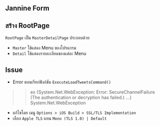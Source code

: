 ## Jannine Form

## สร้าง RootPage

`RootPage` เป็น `MasterDetailPage` ประกอบด้วย

- `Master` ใช้แสดง Menu ของโปรแกรม
- `Detail` ใช้แสดงรายละเอียดของแต่ละ Menu

## Issue

- Error ตอนเรียกฟังก์ชัน `ExecuteLoadTweetsCommand()`

>> ex	{System.Net.WebException: Error: SecureChannelFailure (The authentication or decryption has failed.) …}	System.Net.WebException

- แก้ไขโดย เมนู `Options > iOS Build > SSL/TLS Implementation`
- เลือก `Apple TLS` แทน `Mono (TLS 1.0) | Default`